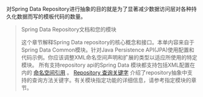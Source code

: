 对Spring Data Repository进行抽象的目的就是为了显著减少数据访问层对各种持久化数据而写的模板代码的数量。

> Spring Data Repository文档和您的模块
> 
> 这个章节解释Spring Data repository的核心概念和接口。本单内容来自于Spring Data Common模块。针对Java Persistence API\(JPA\)使用配置和代码示例。你应该调整XML命名空间声明和扩展的类型以适应所使用的特定模块。 所有支持repository api的Spring Data 模块都支持包括XML配置在内的 [命名空间引用](https://docs.spring.io/spring-data/jpa/docs/2.2.1.RELEASE/reference/html/#repositories.namespace-reference) 。 [Repository 查询关键字](https://docs.spring.io/spring-data/jpa/docs/2.2.1.RELEASE/reference/html/#repository-query-keywords) 介绍了repository抽象中支持的查询方法关键字。有关模块指定功能的详细信息，请参考指定模块的章节。

